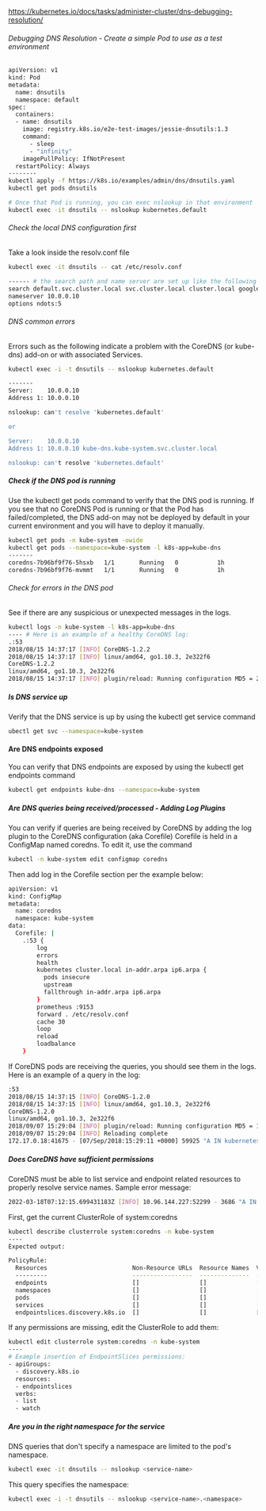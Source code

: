 https://kubernetes.io/docs/tasks/administer-cluster/dns-debugging-resolution/

###### Debugging DNS Resolution - Create a simple Pod to use as a test environment

``````sh
apiVersion: v1
kind: Pod
metadata:
  name: dnsutils
  namespace: default
spec:
  containers:
  - name: dnsutils
    image: registry.k8s.io/e2e-test-images/jessie-dnsutils:1.3
    command:
      - sleep
      - "infinity"
    imagePullPolicy: IfNotPresent
  restartPolicy: Always
--------
kubectl apply -f https://k8s.io/examples/admin/dns/dnsutils.yaml
kubectl get pods dnsutils

# Once that Pod is running, you can exec nslookup in that environment
kubectl exec -it dnsutils -- nslookup kubernetes.default
``````
###### Check the local DNS configuration first
Take a look inside the resolv.conf file

``````sh
kubectl exec -it dnsutils -- cat /etc/resolv.conf

------ # the search path and name server are set up like the following
search default.svc.cluster.local svc.cluster.local cluster.local google.internal c.gce_project_id.internal
nameserver 10.0.0.10
options ndots:5
``````
###### DNS common errors
Errors such as the following indicate a problem with the CoreDNS (or kube-dns) add-on or with associated Services.
``````sh
kubectl exec -i -t dnsutils -- nslookup kubernetes.default

-------
Server:    10.0.0.10
Address 1: 10.0.0.10

nslookup: can't resolve 'kubernetes.default'

or 

Server:    10.0.0.10
Address 1: 10.0.0.10 kube-dns.kube-system.svc.cluster.local

nslookup: can't resolve 'kubernetes.default'
``````
##### Check if the DNS pod is running
Use the kubectl get pods command to verify that the DNS pod is running.
If you see that no CoreDNS Pod is running or that the Pod has failed/completed, the DNS add-on may not be deployed by default in your current environment and you will have to deploy it manually.

``````sh
kubectl get pods -n kube-system -owide
kubectl get pods --namespace=kube-system -l k8s-app=kube-dns
-------
coredns-7b96bf9f76-5hsxb   1/1       Running   0           1h
coredns-7b96bf9f76-mvmmt   1/1       Running   0           1h
``````
###### Check for errors in the DNS pod
See if there are any suspicious or unexpected messages in the logs.
``````sh
kubectl logs -n kube-system -l k8s-app=kube-dns
---- # Here is an example of a healthy CoreDNS log: 
.:53
2018/08/15 14:37:17 [INFO] CoreDNS-1.2.2
2018/08/15 14:37:17 [INFO] linux/amd64, go1.10.3, 2e322f6
CoreDNS-1.2.2
linux/amd64, go1.10.3, 2e322f6
2018/08/15 14:37:17 [INFO] plugin/reload: Running configuration MD5 = 24e6c59e83ce706f07bcc82c31b1ea1c

``````
##### Is DNS service up
Verify that the DNS service is up by using the kubectl get service command
``````sh
ubectl get svc --namespace=kube-system

``````
#### Are DNS endpoints exposed
You can verify that DNS endpoints are exposed by using the kubectl get endpoints command
``````sh
kubectl get endpoints kube-dns --namespace=kube-system
``````
##### Are DNS queries being received/processed - Adding Log Plugins
You can verify if queries are being received by CoreDNS by adding the log plugin to the CoreDNS configuration (aka Corefile)
Corefile is held in a ConfigMap named coredns. To edit it, use the command

``````sh
kubectl -n kube-system edit configmap coredns
``````
Then add log in the Corefile section per the example below:
``````sh
apiVersion: v1
kind: ConfigMap
metadata:
  name: coredns
  namespace: kube-system
data:
  Corefile: |
    .:53 {
        log
        errors
        health
        kubernetes cluster.local in-addr.arpa ip6.arpa {
          pods insecure
          upstream
          fallthrough in-addr.arpa ip6.arpa
        }
        prometheus :9153
        forward . /etc/resolv.conf
        cache 30
        loop
        reload
        loadbalance
    }    
``````
If CoreDNS pods are receiving the queries, you should see them in the logs. Here is an example of a query in the log:
``````sh
:53
2018/08/15 14:37:15 [INFO] CoreDNS-1.2.0
2018/08/15 14:37:15 [INFO] linux/amd64, go1.10.3, 2e322f6
CoreDNS-1.2.0
linux/amd64, go1.10.3, 2e322f6
2018/09/07 15:29:04 [INFO] plugin/reload: Running configuration MD5 = 162475cdf272d8aa601e6fe67a6ad42f
2018/09/07 15:29:04 [INFO] Reloading complete
172.17.0.18:41675 - [07/Sep/2018:15:29:11 +0000] 59925 "A IN kubernetes.default.svc.cluster.local. udp 54 false 512" NOERROR qr,aa,rd,ra 106 0.000066649s
``````
##### Does CoreDNS have sufficient permissions
CoreDNS must be able to list service and endpoint related resources to properly resolve service names.
Sample error message:
``````sh
2022-03-18T07:12:15.699431183Z [INFO] 10.96.144.227:52299 - 3686 "A IN serverproxy.contoso.net.cluster.local. udp 52 false 512" SERVFAIL qr,aa,rd 145 0.000091221s
``````
First, get the current ClusterRole of system:coredns
``````sh
kubectl describe clusterrole system:coredns -n kube-system
----
Expected output:

PolicyRule:
  Resources                        Non-Resource URLs  Resource Names  Verbs
  ---------                        -----------------  --------------  -----
  endpoints                        []                 []              [list watch]
  namespaces                       []                 []              [list watch]
  pods                             []                 []              [list watch]
  services                         []                 []              [list watch]
  endpointslices.discovery.k8s.io  []                 []              [list watch]
``````
If any permissions are missing, edit the ClusterRole to add them:
``````sh
kubectl edit clusterrole system:coredns -n kube-system
----
# Example insertion of EndpointSlices permissions:
- apiGroups:
  - discovery.k8s.io
  resources:
  - endpointslices
  verbs:
  - list
  - watch
``````
##### Are you in the right namespace for the service
DNS queries that don't specify a namespace are limited to the pod's namespace.
``````sh
kubectl exec -it dnsutils -- nslookup <service-name>
``````
This query specifies the namespace:
``````sh
kubectl exec -i -t dnsutils -- nslookup <service-name>.<namespace>
``````